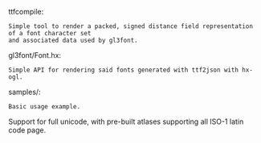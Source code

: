 ttfcompile:

    Simple tool to render a packed, signed distance field representation of a font character set
    and associated data used by gl3font.

gl3font/Font.hx:

    Simple API for rendering said fonts generated with ttf2json with hx-ogl.

samples/:

    Basic usage example.

Support for full unicode, with pre-built atlases supporting all ISO-1 latin code page.
